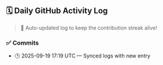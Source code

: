 ## 🗓️ Daily GitHub Activity Log

> 🤖 Auto-updated log to keep the contribution streak alive!

### ✅ Commits

- 🕒 2025-09-19 17:19 UTC — Synced logs with new entry

